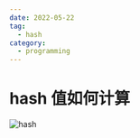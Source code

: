```yaml
---
date: 2022-05-22
tag:
  - hash
category:
  - programming
---
```


# hash 值如何计算

![hash](/img/hash.png)
